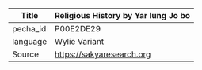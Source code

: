 |Title | Religious History by Yar lung Jo bo 
| --- | --- 
|pecha_id | P00E2DE29
|language | Wylie Variant
|Source | https://sakyaresearch.org